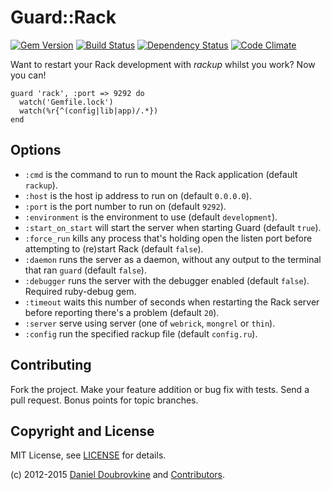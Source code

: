 Guard::Rack
===========

[![Gem Version](http://img.shields.io/gem/v/guard-rack.svg)](http://badge.fury.io/rb/guard-rack)
[![Build Status](http://img.shields.io/travis/dblock/guard-rack.svg)](https://travis-ci.org/dblock/guard-rack)
[![Dependency Status](https://gemnasium.com/dblock/guard-rack.svg)](https://gemnasium.com/dblock/guard-rack)
[![Code Climate](https://codeclimate.com/github/dblock/guard-rack.svg)](https://codeclimate.com/github/dblock/guard-rack)

Want to restart your Rack development with *rackup* whilst you work? Now you can!

    guard 'rack', :port => 9292 do
      watch('Gemfile.lock')
      watch(%r{^(config|lib|app)/.*})
    end

Options
-------

* `:cmd` is the command to run to mount the Rack application (default `rackup`).
* `:host` is the host ip address to run on (default `0.0.0.0`).
* `:port` is the port number to run on (default `9292`).
* `:environment` is the environment to use (default `development`).
* `:start_on_start` will start the server when starting Guard (default `true`).
* `:force_run` kills any process that's holding open the listen port before attempting to (re)start Rack (default `false`).
* `:daemon` runs the server as a daemon, without any output to the terminal that ran `guard` (default `false`).
* `:debugger` runs the server with the debugger enabled (default `false`). Required ruby-debug gem.
* `:timeout` waits this number of seconds when restarting the Rack server before reporting there's a problem (default `20`).
* `:server` serve using server (one of `webrick`, `mongrel` or `thin`).
* `:config` run the specified rackup file (default `config.ru`).

Contributing
------------

Fork the project. Make your feature addition or bug fix with tests. Send a pull request. Bonus points for topic branches.

Copyright and License
---------------------

MIT License, see [LICENSE](http://github.com/dblock/guard-rack/raw/master/LICENSE.md) for details.

(c) 2012-2015 [Daniel Doubrovkine](http://github.com/dblock) and [Contributors](https://github.com/dblock/guard-rack/graphs/contributors).

